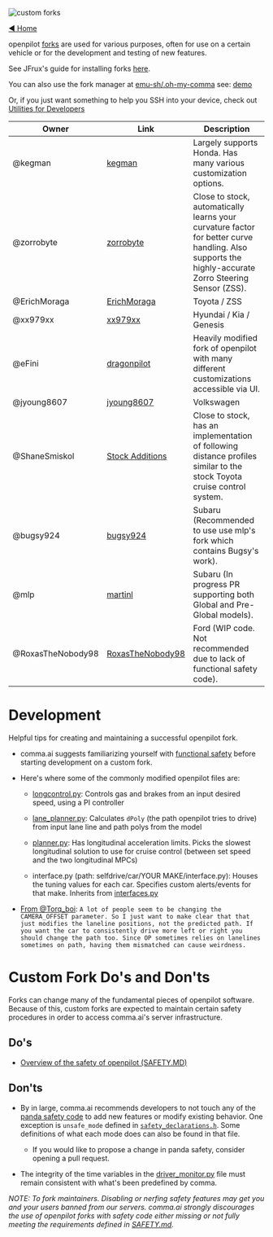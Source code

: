 ![custom forks](https://user-images.githubusercontent.com/37757984/82701890-d2a56880-9c25-11ea-8ed8-fc287b7ae883.png)

[◄ Home](https://github.com/commaai/openpilot/wiki)

openpilot [forks](https://en.wikipedia.org/wiki/Fork_(software_development)) are used for various purposes, often for use on a certain vehicle or for the development and testing of new features.

See JFrux's guide for installing forks [here](https://medium.com/@jfrux/comma-eon-installing-a-fork-of-openpilot-5c2b5c134b4b).

You can also use the fork manager at [emu-sh/.oh-my-comma](https://github.com/emu-sh/.oh-my-comma) see: [demo](https://emu.sh/demo.gif)

Or, if you just want something to help you SSH into your device, check out [Utilities for Developers](https://github.com/commaai/openpilot/wiki/Utilities-for-developers)


Owner         | Link                                                                | Description
------------- | ------------------------------------------------------------------- | -----------------------
@kegman       | [kegman](https://github.com/kegman/openpilot)                       | Largely supports Honda. Has many various customization options.
@zorrobyte        | [zorrobyte](https://github.com/zorrobyte/openpilot)                 | Close to stock, automatically learns your curvature factor for better curve handling. Also supports the highly-accurate Zorro Steering Sensor (ZSS).
@ErichMoraga      | [ErichMoraga](https://github.com/ErichMoraga/openpilot)             | Toyota / ZSS
@xx979xx          | [xx979xx](https://github.com/xx979xx/openpilot/tree/HKG_community)  | Hyundai / Kia / Genesis
@eFini            | [dragonpilot](https://github.com/dragonpilot-community/dragonpilot) | Heavily modified fork of openpilot with many different customizations accessible via UI.
@jyoung8607       | [jyoung8607](https://github.com/jyoung8607/openpilot)               | Volkswagen
@ShaneSmiskol     | [Stock Additions](https://github.com/ShaneSmiskol/openpilot)        | Close to stock, has an implementation of following distance profiles similar to the stock Toyota cruise control system.
@bugsy924         | [bugsy924](https://github.com/bugsy924/openpilot)                   | Subaru (Recommended to use use mlp's fork which contains Bugsy's work).
@mlp              | [martinl](https://github.com/martinl/openpilot)                     | Subaru (In progress PR supporting both Global and Pre-Global models).
@RoxasTheNobody98 | [RoxasTheNobody98](https://github.com/roxasthenobody98/openpilot)  | Ford (WIP code. Not recommended due to lack of functional safety code).


# Development

Helpful tips for creating and maintaining a successful openpilot fork.

- comma.ai suggests familiarizing yourself with [functional safety](https://en.wikipedia.org/wiki/ISO_26262) before starting development on a custom fork.

- Here's where some of the commonly modified openpilot files are:
  - [longcontrol.py](https://github.com/commaai/openpilot/blob/master/selfdrive/controls/lib/longcontrol.py): Controls gas and brakes from an input desired speed, using a PI controller

  - [lane_planner.py](https://github.com/commaai/openpilot/blob/master/selfdrive/controls/lib/lane_planner.py): Calculates `dPoly` (the path openpilot tries to drive) from input lane line and path polys from the model

  - [planner.py](https://github.com/commaai/openpilot/blob/master/selfdrive/controls/lib/planner.py): Has longitudinal acceleration limits. Picks the slowest longitudinal solution to use for cruise control (between set speed and the two longitudinal MPCs)

  - interface.py (path: selfdrive/car/YOUR MAKE/interface.py): Houses the tuning values for each car. Specifies custom alerts/events for that make. Inherits from [interfaces.py](https://github.com/commaai/openpilot/blob/master/selfdrive/car/interfaces.py)

- [From @Torq_boi](https://discordapp.com/channels/469524606043160576/538741329799413760/695014354428362868): `A lot of people seem to be changing the CAMERA_OFFSET parameter. So I just want to make clear that that just modifies the laneline positions, not the predicted path. If you want the car to consistently drive more left or right you should change the path too. Since OP sometimes relies on lanelines sometimes on path, having them mismatched can cause weirdness.`

# Custom Fork Do's and Don'ts

Forks can change many of the fundamental pieces of openpilot software. Because of this, custom forks are expected to maintain certain safety procedures in order to access comma.ai's server infrastructure.

## Do's

- [Overview of the safety of openpilot (SAFETY.MD)](https://github.com/commaai/openpilot/blob/master/SAFETY.md)

## Don'ts

- By in large, comma.ai recommends developers to not touch any of the [panda safety code](https://github.com/commaai/panda) to add new features or modify existing behavior. One exception is `unsafe_mode` defined in [`safety_declarations.h`](https://github.com/commaai/panda/blob/master/board/safety_declarations.h). Some definitions of what each mode does can also be found in that file.

  - If you would like to propose a change in panda safety, consider opening a pull request.

- The integrity of the time variables in the [driver_monitor.py](https://github.com/commaai/openpilot/blob/master/selfdrive/monitoring/driver_monitor.py) file must remain consistent with what's been predefined by comma.

*NOTE: To fork maintainers. Disabling or nerfing safety features may get you and your users banned from our servers. comma.ai strongly discourages the use of openpilot forks with safety code either missing or not fully meeting the requirements defined in [SAFETY.md](https://github.com/commaai/openpilot/blob/master/SAFETY.md).*